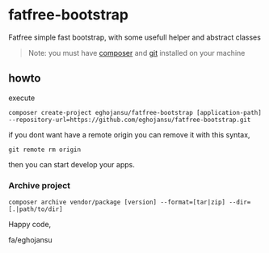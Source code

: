 # fatfree-bootstrap
Fatfree simple fast bootstrap, with some usefull helper and abstract classes

> Note: you must have [composer](http://getcomposer.com "Composer") and [git](https://git-scm.com/ "GIT") installed on your machine

## howto
execute

```console
composer create-project eghojansu/fatfree-bootstrap [application-path] --repository-url=https://github.com/eghojansu/fatfree-bootstrap.git
```

if you dont want have a remote origin you can remove it with this syntax,

```console
git remote rm origin
```

then you can start develop your apps.

### Archive project

```console
composer archive vendor/package [version] --format=[tar|zip] --dir=[.|path/to/dir]
```


Happy code,

fa/eghojansu